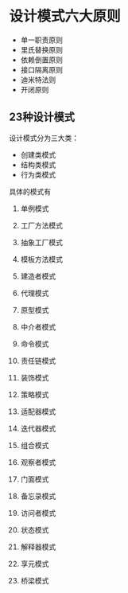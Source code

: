 # 设计模式六大原则

* 单一职责原则
* 里氏替换原则
* 依赖倒置原则
* 接口隔离原则
* 迪米特法则
* 开闭原则

## 23种设计模式

设计模式分为三大类：

* 创建类模式
* 结构类模式
* 行为类模式

具体的模式有

1. 单例模式

2. 工厂方法模式

3. 抽象工厂模式

4. 模板方法模式

5. 建造者模式
6. 代理模式
7. 原型模式
8. 中介者模式
9. 命令模式
10. 责任链模式
11. 装饰模式
12. 策略模式
13. 适配器模式
14. 迭代器模式
15. 组合模式
16. 观察者模式
17. 门面模式
18. 备忘录模式
19. 访问者模式
20. 状态模式
21. 解释器模式
22. 享元模式
23. 桥梁模式



